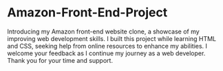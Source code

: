 # Amazon-Front-End-Project
 Introducing my Amazon front-end website clone, a showcase of my improving web development skills. I built this project while learning HTML and CSS, seeking help from online resources to enhance my abilities. I welcome your feedback as I continue my journey as a web developer. Thank you for your time and support.
